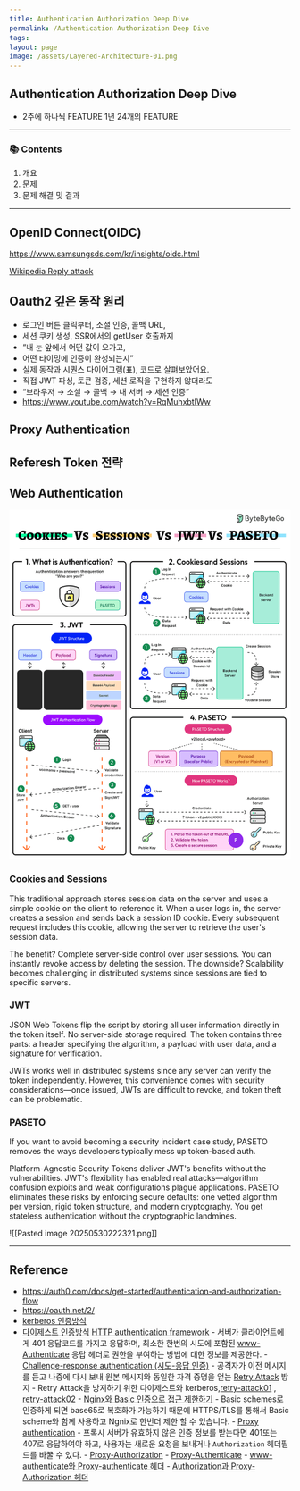 ```yaml
---
title: Authentication Authorization Deep Dive
permalink: /Authentication Authorization Deep Dive
tags: 
layout: page
image: /assets/Layered-Architecture-01.png
---
```


## Authentication Authorization Deep Dive

- 2주에 하나씩 FEATURE 1년 24개의 FEATURE

---

### 📚 Contents

1. 개요
2. 문제
3. 문제 해결 및 결과

---

## OpenID Connect(OIDC)

https://www.samsungsds.com/kr/insights/oidc.html

[Wikipedia Reply attack](https://en.wikipedia.org/wiki/Replay_attack) 

## Oauth2 깊은 동작 원리

- 로그인 버튼 클릭부터, 소셜 인증, 콜백 URL,  
- 세션 쿠키 생성, SSR에서의 getUser 호출까지  
- “내 눈 앞에서 어떤 값이 오가고,  
- 어떤 타이밍에 인증이 완성되는지”  
- 실제 동작과 시퀀스 다이어그램(표), 코드로 살펴보았어요.
- 직접 JWT 파싱, 토큰 검증, 세션 로직을 구현하지 않더라도  
- “브라우저 → 소셜 → 콜백 → 내 서버 → 세션 인증”
- https://www.youtube.com/watch?v=RqMuhxbtIWw


## Proxy Authentication


## Referesh Token 전략


## Web Authentication

![](/assets/web-authentication.gif)

### Cookies and Sessions  
  
This traditional approach stores session data on the server and uses a simple cookie on the client to reference it. When a user logs in, the server creates a session and sends back a session ID cookie. Every subsequent request includes this cookie, allowing the server to retrieve the user's session data.  
  
The benefit? Complete server-side control over user sessions. You can instantly revoke access by deleting the session. The downside? Scalability becomes challenging in distributed systems since sessions are tied to specific servers.  
  
### JWT  
  
JSON Web Tokens flip the script by storing all user information directly in the token itself. No server-side storage required. The token contains three parts: a header specifying the algorithm, a payload with user data, and a signature for verification.  
  
JWTs works well in distributed systems since any server can verify the token independently. However, this convenience comes with security considerations—once issued, JWTs are difficult to revoke, and token theft can be problematic.  
  
### PASETO  
  
If you want to avoid becoming a security incident case study, PASETO removes the ways developers typically mess up token-based auth.  
  
Platform-Agnostic Security Tokens deliver JWT's benefits without the vulnerabilities. JWT's flexibility has enabled real attacks—algorithm confusion exploits and weak configurations plague applications. PASETO eliminates these risks by enforcing secure defaults: one vetted algorithm per version, rigid token structure, and modern cryptography. You get stateless authentication without the cryptographic landmines.

![[Pasted image 20250530222321.png]]



---

## Reference

- https://auth0.com/docs/get-started/authentication-and-authorization-flow
- https://oauth.net/2/
- [kerberos 인증방식](https://gruuuuu.github.io/security/kerberos/) 
- [다이제스트 인증방식](https://feel5ny.github.io/2019/11/24/HTTP_013_01/) 
[HTTP authentication framework](https://developer.mozilla.org/ko/docs/Web/HTTP/Authentication#%EC%9D%BC%EB%B0%98%EC%A0%81%EC%9D%B8_http_%EC%9D%B8%EC%A6%9D_%ED%94%84%EB%A0%88%EC%9E%84%EC%9B%8C%ED%81%AC) 
			- 서버가 클라이언트에게 401 응답코드를 가지고 응답하며, 최소한 한번의 시도에 포함된 [www-Authenticate](https://developer.mozilla.org/en-US/docs/Web/HTTP/Headers/WWW-Authenticate) 응답 헤더로 권한을 부여하는 방법에 대한 정보를 제공한다.
			- [Challenge-response authentication (시도-응답 인증)](https://developer.mozilla.org/ko/docs/Glossary/Challenge) 
				- 공격자가 이전 메시지를 듣고 나중에 다시 보내 원본 메시지와 동일한 자격 증명을 얻는 [Retry Attack](https://developer.mozilla.org/ko/docs/Glossary/Replay_attack) 방지
					- Retry Attack을 방지하기 위한 다이제스트와 kerberos,[retry-attack01](https://www.linkedin.com/advice/0/how-does-pkce-prevent-authorization-code-interception-attacks) , [retry-attack02](https://bluecheat.medium.com/oauth-2-1-pkce-%EB%B0%A9%EC%8B%9D-%EC%95%8C%EC%95%84%EB%B3%B4%EA%B8%B0-14500950cdbf) 
			- [Nginx와 Basic 인증으로 접근 제한하기](https://developer.mozilla.org/ko/docs/Web/HTTP/Authentication#nginx%EC%99%80_basic_%EC%9D%B8%EC%A6%9D%EC%9C%BC%EB%A1%9C_%EC%A0%91%EA%B7%BC_%EC%A0%9C%ED%95%9C%ED%95%98%EA%B8%B0) 
				- Basic schemes로 인증하게 되면 base65로 복호화가 가능하기 때문에 HTTPS/TLS를 통해서 Basic scheme와 함께 사용하고 Ngnix로 한번더 제한 할 수 있습니다.
		- [Proxy authentication](https://developer.mozilla.org/ko/docs/Web/HTTP/Authentication#%ED%94%84%EB%A1%9D%EC%8B%9C_%EC%9D%B8%EC%A6%9D) 
			- 프록시 서버가 유효하지 않은 인증 정보를 받는다면 401또는 407로 응답하여야 하고, 사용자는 새로운 요청을 보내거나 `Authorization` 헤더필드를 바꿀 수 있다.
			- [Proxy-Authorization](https://developer.mozilla.org/en-US/docs/Web/HTTP/Headers/Proxy-Authorization) 
			- [Proxy-Authenticate](https://developer.mozilla.org/en-US/docs/Web/HTTP/Headers/Proxy-Authenticate) 
			- [www-authenticate와 Proxy-authenticate 헤더](https://developer.mozilla.org/ko/docs/Web/HTTP/Authentication#www-authenticate%EC%99%80_proxy-authenticate_%ED%97%A4%EB%8D%94) 
			- [Authorization과 Proxy-Authorization 헤더](https://developer.mozilla.org/ko/docs/Web/HTTP/Authentication#authorization%EC%99%80_proxy-authorization_%ED%97%A4%EB%8D%94) 
